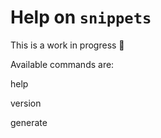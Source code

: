 # Help on `snippets`

This is a work in progress 🚧

Available commands are:

help

version

generate